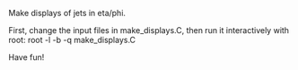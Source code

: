  Make displays of jets in eta/phi. 
 
 First, change the input files in make_displays.C, then run it interactively with root: 
 root -l -b -q make_displays.C 
 
 Have fun!
 
